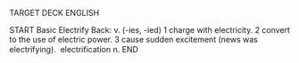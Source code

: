 TARGET DECK
ENGLISH

START
Basic
Electrify
Back: v. (-ies, -ied) 1 charge with electricity. 2 convert to the use of electric power. 3 cause sudden excitement (news was electrifying).  electrification n.
END
